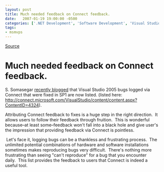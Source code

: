 ```yaml
---
layout: post
title: Much needed feedback on Connect feedback.
date:   2007-01-19 19:00:00 -0500
categories: ['.NET Development', 'Software Development', 'Visual Studio 2005']
tags:
- msmvps
---
```

[Source](http://blogs.msmvps.com/peterritchie/2007/01/20/much-needed-feedback-on-connect-feedback/ "Permalink to Much needed feedback on Connect feedback.")

# Much needed feedback on Connect feedback.

S. Somasegar [recently blogged][1] that Visual Studio 2005 bugs logged via Connect that were fixed in SP1 are now listed. (listed here: <http://connect.microsoft.com/VisualStudio/content/content.aspx?ContentID=4324>).

Attributing Connect feedback to fixes is a huge step in the right direction.  It allows users to follow their feedback through fruition.  This is wonderful because–at least some–feedback won't fall into a black hole and give user's the impression that providing feedback via Connect is pointless.

 Let's face it, logging bugs can be a thankless and frustrating process.  The unlimited potential combinations of hardware and software installations sometimes makes reproducing bugs very difficult.  There's nothing more frustrating than seeing "can't reproduce" for a bug that you encounter daily.  This list provides the feedback to users that Connect is indeed a useful tool.

[1]: http://blogs.msdn.com/somasegar/archive/2007/01/19/bug-fixes-in-vs-2005-sp1.aspx "Connect bugs fixed in VS 2005"

